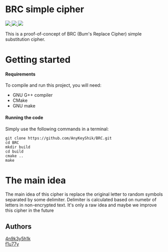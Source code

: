 # BRC simple cipher

<a href="https://github.com/AnyKeyShik/SimpleKernel/blob/master/LICENSE">
<img src ="https://img.shields.io/github/license/AnyKeyShik/BRC.svg" />
</a>
<a href="https://github.com/AnyKeyShik/SimpleKernel/stargazers">
<img src ="https://img.shields.io/github/stars/AnyKeyShik/BRC.svg" />
</a>
<a href="https://github.com/AnyKeyShik/SimpleKernel/network">
<img src ="https://img.shields.io/github/forks/AnyKeyShik/BRC.svg" />
</a>


This is a proof-of-concept of BRC (Bum's Replace Cipher) simple substitution cipher.

# Getting started

#### Requirements

To compile and run this project, you will need:
* GNU G++ compiler
* CMake
* GNU make 

#### Running the code

Simply use the following commands in a terminal:
```
git clone https://github.com/AnyKeyShik/BRC.git
cd BRC
mkdir build
cd build
cmake ..
make
```

# The main idea
The main idea of this cipher is replace the original letter to random symbols separated by some delimiter. Delimiter is calculated based on numebr of letters in non-encrypted text. It's only a raw idea and maybe we improve this cipher in the future

## Authors
[4n9k3y5h1k](https://github.com/AnyKeyShik)\
[f1u77y](https://github.com/f1u77y)
